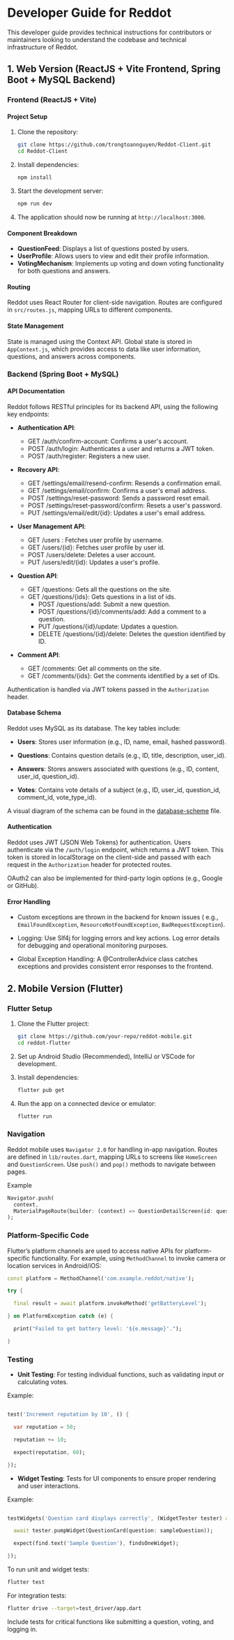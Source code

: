 # Developer Guide for Reddot

This developer guide provides technical instructions for contributors or maintainers looking to understand the codebase
and technical infrastructure of Reddot.

## 1. Web Version (ReactJS + Vite Frontend, Spring Boot + MySQL Backend)

### Frontend (ReactJS + Vite)

#### Project Setup

1. Clone the repository:

      ```bash
      git clone https://github.com/trongtoannguyen/Reddot-Client.git
      cd Reddot-Client
      ```

2. Install dependencies:

      ```bash
      npm install 
      ```

3. Start the development server:

      ```bash
      npm run dev 
      ```

4. The application should now be running at `http://localhost:3000`.

#### Component Breakdown

- **QuestionFeed**: Displays a list of questions posted by users.
- **UserProfile**: Allows users to view and edit their profile information.
- **VotingMechanism**: Implements up voting and down voting functionality for both questions and answers.

#### Routing

Reddot uses React Router for client-side navigation. Routes are configured in `src/routes.js`, mapping URLs to different
components.

#### State Management

State is managed using the Context API. Global state is stored in `AppContext.js`, which provides access to data like
user information, questions, and answers across components.

### Backend (Spring Boot + MySQL)

#### API Documentation

Reddot follows RESTful principles for its backend API, using the following key endpoints:

- **Authentication API**:
    - GET /auth/confirm-account: Confirms a user's account.
    - POST /auth/login: Authenticates a user and returns a JWT token.
    - POST /auth/register: Registers a new user.

- **Recovery API**:
    - GET /settings/email/resend-confirm: Resends a confirmation email.
    - GET /settings/email/confirm: Confirms a user's email address.
    - POST /settings/reset-password: Sends a password reset email.
    - POST /settings/reset-password/confirm: Resets a user's password.
    - PUT /settings/email/edit/{id}: Updates a user's email address.

- **User Management API**:
    - GET /users : Fetches user profile by username.
    - GET /users/{id}: Fetches user profile by user id.
    - POST /users/delete: Deletes a user account.
    - PUT /users/edit/{id}: Updates a user's profile.

- **Question API**:
    - GET /questions: Gets all the questions on the site.
    - GET /questions/{ids}: Gets questions in a list of ids.
        - POST /questions/add: Submit a new question.
        - POST /questions/{id}/comments/add: Add a comment to a question.
        - PUT /questions/{id}/update: Updates a question.
        - DELETE /questions/{id}/delete: Deletes the question identified by ID.

- **Comment API**:
    - GET /comments: Get all comments on the site.
    - GET /comments/{ids}: Get the comments identified by a set of IDs.

Authentication is handled via JWT tokens passed in the `Authorization` header.

#### Database Schema

Reddot uses MySQL as its database. The key tables include:

- **Users**: Stores user information (e.g., ID, name, email, hashed password).

- **Questions**: Contains question details (e.g., ID, title, description, user_id).

- **Answers**: Stores answers associated with questions (e.g., ID, content, user_id, question_id).

- **Votes**: Contains vote details of a subject (e.g., ID, user_id, question_id, comment_id, vote_type_id).

A visual diagram of the schema can be found in the [database-scheme](database-schema.png) file.

#### Authentication

Reddot uses JWT (JSON Web Tokens) for authentication. Users authenticate via the `/auth/login` endpoint, which returns a
JWT token. This token is stored in localStorage on the client-side and passed with each request in the `Authorization`
header for protected routes.

OAuth2 can also be implemented for third-party login options (e.g., Google or GitHub).

#### Error Handling

- Custom exceptions are thrown in the backend for known issues (
  e.g., `EmailFoundException`, `ResourceNotFoundException`, `BadRequestException`).

- Logging: Use Slf4j for logging errors and key actions. Log error details for debugging and operational monitoring
  purposes.

- Global Exception Handling: A @ControllerAdvice class catches exceptions and provides consistent error responses to the
  frontend.

## 2. Mobile Version (Flutter)

### Flutter Setup

1. Clone the Flutter project:

    ```bash
    git clone https://github.com/your-repo/reddot-mobile.git 
    cd reddot-flutter
    ```

2. Set up Android Studio (Recommended), IntelliJ or VSCode for development.

3. Install dependencies:

    ```bash
    flutter pub get 
    ```

4. Run the app on a connected device or emulator:

    ```bash
    flutter run 
    ```

### Navigation

Reddot mobile uses `Navigator 2.0` for handling in-app navigation. Routes are defined in `lib/routes.dart`, mapping URLs
to screens like `HomeScreen` and `QuestionScreen`. Use `push()` and `pop()` methods to navigate between pages.

Example

```dart
Navigator.push(
  context,
  MaterialPageRoute(builder: (context) => QuestionDetailScreen(id: questionId)),
);
```

### Platform-Specific Code

Flutter’s platform channels are used to access native APIs for platform-specific functionality. For example,
using `MethodChannel` to invoke camera or location services in Android/iOS:

```dart
const platform = MethodChannel('com.example.reddot/native'); 

try { 

  final result = await platform.invokeMethod('getBatteryLevel'); 

} on PlatformException catch (e) { 

  print("Failed to get battery level: '${e.message}'."); 

} 
```

### Testing

- **Unit Testing**: For testing individual functions, such as validating input or calculating votes.

Example:

```dart

test('Increment reputation by 10', () { 

  var reputation = 50; 

  reputation += 10; 

  expect(reputation, 60); 

}); 

```

- **Widget Testing**: Tests for UI components to ensure proper rendering and user interactions.

Example:

```dart

testWidgets('Question card displays correctly', (WidgetTester tester) async { 

  await tester.pumpWidget(QuestionCard(question: sampleQuestion)); 

  expect(find.text('Sample Question'), findsOneWidget); 

}); 

```

To run unit and widget tests:

```bash
flutter test 
```

For integration tests:

```bash
flutter drive --target=test_driver/app.dart 
```

Include tests for critical functions like submitting a question, voting, and logging in.

